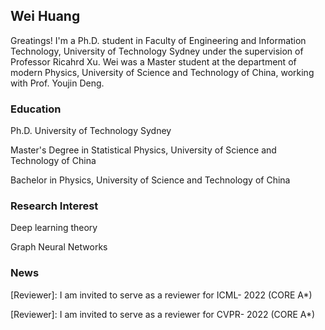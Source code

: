 ## Wei Huang

Greatings! I'm a Ph.D. student in Faculty of Engineering and Information Technology, University of Technology Sydney under the supervision of Professor Ricahrd Xu. Wei was a Master student at the department of modern Physics, University of Science and Technology of China, working with Prof. Youjin Deng.


### Education

Ph.D. University of Technology Sydney

Master's Degree in Statistical Physics, University of Science and Technology of China

Bachelor in Physics, University of Science and Technology of China


### Research Interest

Deep learning theory

Graph Neural Networks


### News

[Reviewer]: I am invited to serve as a reviewer for ICML- 2022 (CORE A*)

[Reviewer]: I am invited to serve as a reviewer for CVPR- 2022 (CORE A*)


